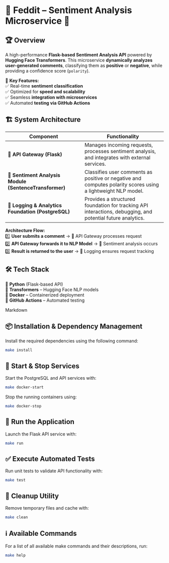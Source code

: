 # 🌟 Feddit – Sentiment Analysis Microservice 🚀  

## 🏆 **Overview**  
A high-performance **Flask-based Sentiment Analysis API** powered by **Hugging Face Transformers**. This microservice **dynamically analyzes user-generated comments**, classifying them as **positive** or **negative**, while providing a confidence score (`polarity`).  

🎯 **Key Features:**  
✅ Real-time **sentiment classification**  
✅ Optimized for **speed and scalability**  
✅ Seamless **integration with microservices**  
✅ Automated **testing via GitHub Actions**  

## 🏗️ **System Architecture**  

| Component                                  | Functionality                                                 |
|--------------------------------------------|--------------------------------------------------------------|
| 🚀 **API Gateway (Flask)**                 | Manages incoming requests, processes sentiment analysis, and integrates with external services. |
| 🤖 **Sentiment Analysis Module (SentenceTransformer)** | Classifies user comments as positive or negative and computes polarity scores using a lightweight NLP model. |
| 📜 **Logging & Analytics Foundation (PostgreSQL)** | Provides a structured foundation for tracking API interactions, debugging, and potential future analytics. |


**Architecture Flow:**  
1️⃣ **User submits a comment** → 📡 API Gateway processes request  
2️⃣ **API Gateway forwards it to NLP Model** → 🤖 Sentiment analysis occurs  
3️⃣ **Result is returned to the user** → 📜 Logging ensures request tracking  

## 🛠️ **Tech Stack**  

🔹 **Python** (Flask-based API)  
🔹 **Transformers** – Hugging Face NLP models  
🔹 **Docker** – Containerized deployment  
🔹 **GitHub Actions** – Automated testing  

Markdown

## 📦 Installation & Dependency Management  
Install the required dependencies using the following command:

```bash
make install
```

## 🐳 Start & Stop Services
Start the PostgreSQL and API services with:

```bash
make docker-start
```
Stop the running containers using:

```bash
make docker-stop
```

## 🚀 Run the Application
Launch the Flask API service with:

```bash
make run
```

## ✅ Execute Automated Tests
Run unit tests to validate API functionality with:

```bash
make test
```

## 🧹 Cleanup Utility
Remove temporary files and cache with:

```bash
make clean
```

## ℹ️ Available Commands
For a list of all available make commands and their descriptions, run:


```bash
make help
```
